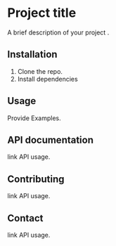 # Project title

A brief description of your project .

## Installation

1.   Clone the repo.
2.   Install dependencies

## Usage

Provide Examples.

## API documentation

link API usage.

## Contributing

link API usage.

## Contact

link API usage.
